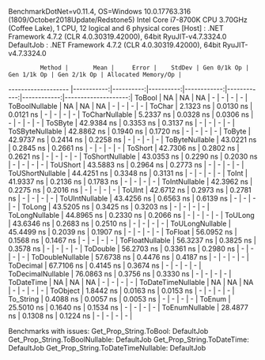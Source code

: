 
BenchmarkDotNet=v0.11.4, OS=Windows 10.0.17763.316 (1809/October2018Update/Redstone5)
Intel Core i7-8700K CPU 3.70GHz (Coffee Lake), 1 CPU, 12 logical and 6 physical cores
  [Host]     : .NET Framework 4.7.2 (CLR 4.0.30319.42000), 64bit RyuJIT-v4.7.3324.0
  DefaultJob : .NET Framework 4.7.2 (CLR 4.0.30319.42000), 64bit RyuJIT-v4.7.3324.0


             Method |       Mean |     Error |    StdDev | Gen 0/1k Op | Gen 1/1k Op | Gen 2/1k Op | Allocated Memory/Op |
------------------- |-----------:|----------:|----------:|------------:|------------:|------------:|--------------------:|
             ToBool |         NA |        NA |        NA |           - |           - |           - |                   - |
     ToBoolNullable |         NA |        NA |        NA |           - |           - |           - |                   - |
             ToChar |  2.1323 ns | 0.0130 ns | 0.0121 ns |           - |           - |           - |                   - |
     ToCharNullable |  5.2337 ns | 0.0328 ns | 0.0306 ns |           - |           - |           - |                   - |
            ToSByte | 42.9384 ns | 0.3353 ns | 0.3137 ns |           - |           - |           - |                   - |
    ToSByteNullable | 42.8862 ns | 0.1940 ns | 0.1720 ns |           - |           - |           - |                   - |
             ToByte | 42.9737 ns | 0.2414 ns | 0.2258 ns |           - |           - |           - |                   - |
     ToByteNullable | 43.0221 ns | 0.2845 ns | 0.2661 ns |           - |           - |           - |                   - |
            ToShort | 42.7306 ns | 0.2802 ns | 0.2621 ns |           - |           - |           - |                   - |
    ToShortNullable | 43.0353 ns | 0.2290 ns | 0.2030 ns |           - |           - |           - |                   - |
           ToUShort | 43.5883 ns | 0.2964 ns | 0.2773 ns |           - |           - |           - |                   - |
   ToUShortNullable | 44.4251 ns | 0.3348 ns | 0.3131 ns |           - |           - |           - |                   - |
              ToInt | 41.9337 ns | 0.2136 ns | 0.1783 ns |           - |           - |           - |                   - |
      ToIntNullable | 42.3962 ns | 0.2275 ns | 0.2016 ns |           - |           - |           - |                   - |
             ToUInt | 42.6712 ns | 0.2973 ns | 0.2781 ns |           - |           - |           - |                   - |
     ToUIntNullable | 43.4256 ns | 0.6563 ns | 0.6139 ns |           - |           - |           - |                   - |
             ToLong | 43.5205 ns | 0.3425 ns | 0.3203 ns |           - |           - |           - |                   - |
     ToLongNullable | 44.8965 ns | 0.2330 ns | 0.2066 ns |           - |           - |           - |                   - |
            ToULong | 43.6346 ns | 0.2683 ns | 0.2510 ns |           - |           - |           - |                   - |
    ToULongNullable | 45.4499 ns | 0.2039 ns | 0.1907 ns |           - |           - |           - |                   - |
            ToFloat | 56.0952 ns | 0.1568 ns | 0.1467 ns |           - |           - |           - |                   - |
    ToFloatNullable | 56.3237 ns | 0.3825 ns | 0.3578 ns |           - |           - |           - |                   - |
           ToDouble | 56.2703 ns | 0.3361 ns | 0.2980 ns |           - |           - |           - |                   - |
   ToDoubleNullable | 57.6738 ns | 0.4476 ns | 0.4187 ns |           - |           - |           - |                   - |
          ToDecimal | 67.7106 ns | 0.4145 ns | 0.3674 ns |           - |           - |           - |                   - |
  ToDecimalNullable | 76.0863 ns | 0.3756 ns | 0.3330 ns |           - |           - |           - |                   - |
         ToDateTime |         NA |        NA |        NA |           - |           - |           - |                   - |
 ToDateTimeNullable |         NA |        NA |        NA |           - |           - |           - |                   - |
           ToObject |  1.8442 ns | 0.0163 ns | 0.0153 ns |           - |           - |           - |                   - |
          To_String |  0.4088 ns | 0.0057 ns | 0.0053 ns |           - |           - |           - |                   - |
             ToEnum | 25.5010 ns | 0.1640 ns | 0.1534 ns |           - |           - |           - |                   - |
     ToEnumNullable | 28.4877 ns | 0.1308 ns | 0.1224 ns |           - |           - |           - |                   - |

Benchmarks with issues:
  Get_Prop_String.ToBool: DefaultJob
  Get_Prop_String.ToBoolNullable: DefaultJob
  Get_Prop_String.ToDateTime: DefaultJob
  Get_Prop_String.ToDateTimeNullable: DefaultJob
